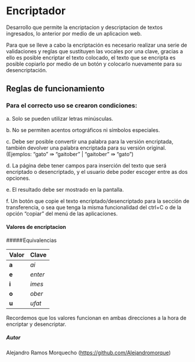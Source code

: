 

# Encriptador

Desarrollo que permite la encriptacion y descriptacion de textos ingresados, lo anterior por medio de un aplicacion web. 


Para que se lleve a cabo la encriptación es necesario realizar una serie de validaciones y reglas que sustituyen las vocales por una clave, gracias a ello es posible encriptar el texto colocado, el texto que se encripta es posible copiarlo por medio de un botón y colocarlo nuevamente para su desencriptación. 



## Reglas de funcionamiento

### Para el correcto uso se crearon condiciones:

a. Solo se pueden utilizar letras minúsculas.

b. No se permiten acentos ortográficos ni símbolos especiales.

c. Debe ser posible convertir una palabra para la versión encriptada, también devolver una palabra encriptada para su versión original. (Ejemplos: “gato” ⇛ “gaitober” | “gaitober” ⇛ “gato”)

d. La página debe tener campos para inserción del texto que será encriptado o desencriptado, y el usuario debe poder escoger entre as dos opciones.

e. El resultado debe ser mostrado en la pantalla.

f. Un botón que copie el texto encriptado/desencriptado para la sección de transferencia, o sea que tenga la misma funcionalidad del ctrl+C o de la opción “copiar” del menú de las aplicaciones.



#### Valores de encriptacion

##### Equivalencias 


|  Valor| Clave  |
| :-----| :------|
| **a** | *ai*   |
| **e** | *enter*|
| **i** | *imes* |
| **o** | *ober* |
| **u** | *ufat* |

Recordemos que los valores funcionan en ambas direcciones a la hora de encriptar y desencriptar.



##### Autor
Alejandro Ramos Morquecho (https://github.com/Alejandromorque)



